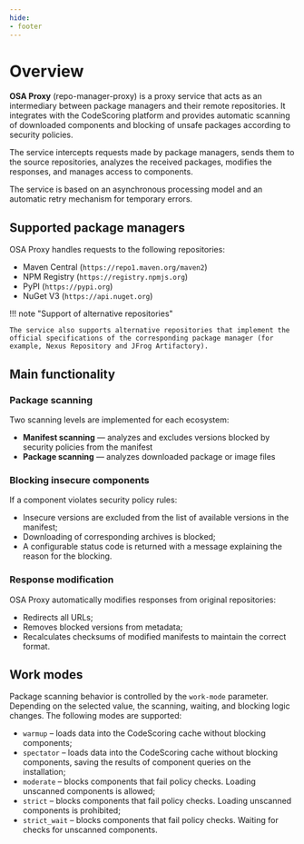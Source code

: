 ```yaml
---
hide:
- footer
---
```


# Overview

**OSA Proxy** (repo-manager-proxy) is a proxy service that acts as an intermediary between package managers and their remote repositories. It integrates with the CodeScoring platform and provides automatic scanning of downloaded components and blocking of unsafe packages according to security policies.

The service intercepts requests made by package managers, sends them to the source repositories, analyzes the received packages, modifies the responses, and manages access to components.

The service is based on an asynchronous processing model and an automatic retry mechanism for temporary errors.

## Supported package managers

OSA Proxy handles requests to the following repositories:

- Maven Central (`https://repo1.maven.org/maven2`)
- NPM Registry (`https://registry.npmjs.org`)
- PyPI (`https://pypi.org`)
- NuGet V3 (`https://api.nuget.org`)

!!! note "Support of alternative repositories"

    The service also supports alternative repositories that implement the official specifications of the corresponding package manager (for example, Nexus Repository and JFrog Artifactory).

## Main functionality

### Package scanning

Two scanning levels are implemented for each ecosystem:

- **Manifest scanning** — analyzes and excludes versions blocked by security policies from the manifest
- **Package scanning** — analyzes downloaded package or image files

### Blocking insecure components

If a component violates security policy rules:

- Insecure versions are excluded from the list of available versions in the manifest;
- Downloading of corresponding archives is blocked;
- A configurable status code is returned with a message explaining the reason for the blocking.

### Response modification

OSA Proxy automatically modifies responses from original repositories:

- Redirects all URLs;
- Removes blocked versions from metadata;
- Recalculates checksums of modified manifests to maintain the correct format.

## Work modes

Package scanning behavior is controlled by the `work-mode` parameter. Depending on the selected value, the scanning, waiting, and blocking logic changes. The following modes are supported:

- `warmup` – loads data into the CodeScoring cache without blocking components;
- `spectator` – loads data into the CodeScoring cache without blocking components, saving the results of component queries on the installation;
- `moderate` – blocks components that fail policy checks. Loading unscanned components is allowed;
- `strict` – blocks components that fail policy checks. Loading unscanned components is prohibited;
- `strict_wait` – blocks components that fail policy checks. Waiting for checks for unscanned components.